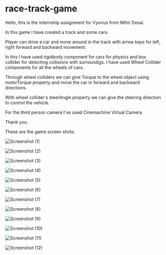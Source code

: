 # race-track-game

Hello, this is the internship assignment for Vyorius from Mihir Desai.

In this game I have created a track and some cars.

Player can drive a car and move around in the track with arrow keys for left, right forward and backward movement.

In this I have used rigidbody component for cars for physics and box collider for detecting collisions with surroundigs. I have used Wheel Collider components for all the wheels of cars. 

Through wheel colliders we can give Torque to the wheel object using motorTorque property and move the car in forward and backward directions.

With wheel collider's steerAngle property we can give the steering direction to control the vehicle.

For the third person camera I've used Cinemachine Virtual Camera

Thank you.

These are the game screen shots:

![Screenshot (1)](https://github.com/Gravetor0111/race-track-game/assets/68990476/3453e823-2d64-4004-a4c5-b2d31d630ea9)

![Screenshot (2)](https://github.com/Gravetor0111/race-track-game/assets/68990476/7ff7a4af-0762-4554-aa7b-c01e2cac55dd)

![Screenshot (3)](https://github.com/Gravetor0111/race-track-game/assets/68990476/9b30d6b7-a742-4407-b528-3e18381b120a)

![Screenshot (4)](https://github.com/Gravetor0111/race-track-game/assets/68990476/1accb4c0-069e-457b-8bda-3b8010afc221)

![Screenshot (5)](https://github.com/Gravetor0111/race-track-game/assets/68990476/5cbfa816-8fe5-4dd8-bea0-a5c8dda199ee)

![Screenshot (6)](https://github.com/Gravetor0111/race-track-game/assets/68990476/17268aa0-b261-4b53-9b93-4b484fae13c9)

![Screenshot (7)](https://github.com/Gravetor0111/race-track-game/assets/68990476/e22cee15-dc01-45a8-bd78-08df52c95746)

![Screenshot (8)](https://github.com/Gravetor0111/race-track-game/assets/68990476/cc4acdc7-b1b3-4762-a58e-489657aae18a)

![Screenshot (9)](https://github.com/Gravetor0111/race-track-game/assets/68990476/8c786f1a-198d-4607-b10b-7f88a71ba1ce)

![Screenshot (10)](https://github.com/Gravetor0111/race-track-game/assets/68990476/01b49d13-8e8b-4956-aacb-ad2057324d58)

![Screenshot (11)](https://github.com/Gravetor0111/race-track-game/assets/68990476/a4fb057b-d727-4883-9a31-9d2d35f24a04)

![Screenshot (12)](https://github.com/Gravetor0111/race-track-game/assets/68990476/79763032-8b01-4543-ae39-15736433e7d1)

